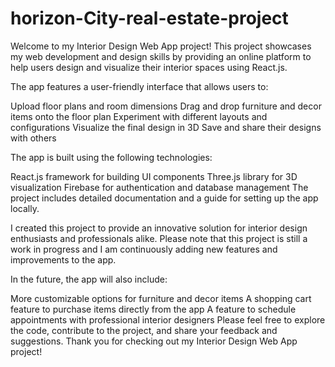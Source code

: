 # horizon-City-real-estate-project
Welcome to my Interior Design Web App project! This project showcases my web development and design skills by providing an online platform to help users design and visualize their interior spaces using React.js.


The app features a user-friendly interface that allows users to:

Upload floor plans and room dimensions
Drag and drop furniture and decor items onto the floor plan
Experiment with different layouts and configurations
Visualize the final design in 3D
Save and share their designs with others


The app is built using the following technologies:

React.js framework for building UI components
Three.js library for 3D visualization
Firebase for authentication and database management
The project includes detailed documentation and a guide for setting up the app locally.


I created this project to provide an innovative solution for interior design enthusiasts and professionals alike. Please note that this project is still a work in progress and I am continuously adding new features and improvements to the app.


In the future, the app will also include:

More customizable options for furniture and decor items
A shopping cart feature to purchase items directly from the app
A feature to schedule appointments with professional interior designers
Please feel free to explore the code, contribute to the project, and share your feedback and suggestions. Thank you for checking out my Interior Design Web App project!
